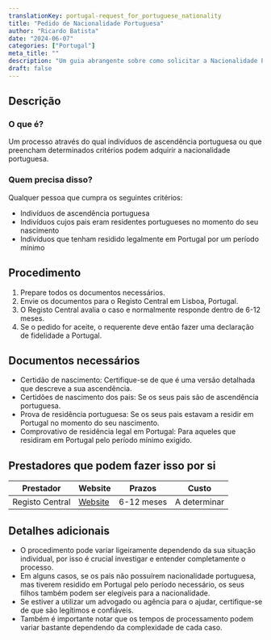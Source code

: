 ```yaml
---
translationKey: portugal-request_for_portuguese_nationality
title: "Pedido de Nacionalidade Portuguesa"
author: "Ricardo Batista"
date: "2024-06-07"
categories: ["Portugal"]
meta_title: ""
description: "Um guia abrangente sobre como solicitar a Nacionalidade Portuguesa"
draft: false
---
```


## Descrição
### O que é?
Um processo através do qual indivíduos de ascendência portuguesa ou que preencham determinados critérios podem adquirir a nacionalidade portuguesa.
### Quem precisa disso?
Qualquer pessoa que cumpra os seguintes critérios:
- Indivíduos de ascendência portuguesa
- Indivíduos cujos pais eram residentes portugueses no momento do seu nascimento
- Indivíduos que tenham residido legalmente em Portugal por um período mínimo

## Procedimento

1. Prepare todos os documentos necessários.
2. Envie os documentos para o Registo Central em Lisboa, Portugal.
3. O Registo Central avalia o caso e normalmente responde dentro de 6-12 meses.
4. Se o pedido for aceite, o requerente deve então fazer uma declaração de fidelidade a Portugal.

## Documentos necessários
- Certidão de nascimento: Certifique-se de que é uma versão detalhada que descreve a sua ascendência.
- Certidões de nascimento dos pais: Se os seus pais são de ascendência portuguesa.
- Prova de residência portuguesa: Se os seus pais estavam a residir em Portugal no momento do seu nascimento.
- Comprovativo de residência legal em Portugal: Para aqueles que residiram em Portugal pelo período mínimo exigido.

## Prestadores que podem fazer isso por si

| Prestador       |     Website     |     Prazos    |       Custo      |
| --------------- | --------------- |  :-------------: | :-------------: |
| Registo Central      |  [Website](https://www.irn.mj.pt/sections/irn/a_registral/registos-centrais/docs-da-nacionalidade/processo-da-nacionalidade)      |  6-12 meses      |   A determinar        |

## Detalhes adicionais
- O procedimento pode variar ligeiramente dependendo da sua situação individual, por isso é crucial investigar e entender completamente o processo.
- Em alguns casos, se os pais não possuírem nacionalidade portuguesa, mas tiverem residido em Portugal pelo período necessário, os seus filhos também podem ser elegíveis para a nacionalidade.
- Se estiver a utilizar um advogado ou agência para o ajudar, certifique-se de que são legítimos e confiáveis.
- Também é importante notar que os tempos de processamento podem variar bastante dependendo da complexidade de cada caso.